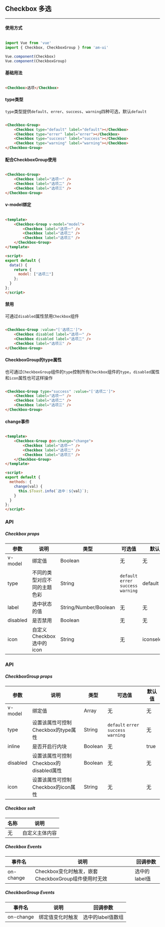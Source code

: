 <!--
 * @Author: Fone丶峰
 * @Date: 2020-01-02 15:44:14
 * @LastEditors: Fone丶峰
 * @LastEditTime: 2020-04-09 15:42:33
 * @Description: msg
 * @Email: qinrifeng@163.com
 * @Github: https://github.com/FoneQinrf
 -->

## Checkbox 多选
---

#### 使用方式

``` javascript

import Vue from 'vue'
import { Checkbox, CheckboxGroup } from 'am-ui'

Vue.component(Checkbox)
Vue.component(CheckboxGroup)

```


#### 基础用法

```html

<Checkbox>选项</Checkbox>

```


#### type类型
`type`类型提供`default`、`errer`、`success`、`warning`四种可选，默认`default`

```html

<Checkbox-Group>
    <Checkbox type="default" label="default"></Checkbox>
    <Checkbox type="errer" label="errer"></Checkbox>
    <Checkbox type="success" label="success"></Checkbox>
    <Checkbox type="warning" label="warning"></Checkbox>
</Checkbox-Group>

```


#### 配合CheckboxGroup使用


```html

<Checkbox-Group>
    <Checkbox label="选项一" />
    <Checkbox label="选项二" />
    <Checkbox label="选项三" />
</Checkbox-Group>

```


#### v-model绑定


```html

<template>
    <Checkbox-Group v-model="model">
        <Checkbox label="选项一" />
        <Checkbox label="选项二" />
        <Checkbox label="选项三" />
    </Checkbox-Group>
</template>

<script>
export default {
  data() {
    return {
      model: ["选项二"]
    };
  }
};
</script>

```


#### 禁用

可通过`disabled`属性禁用`Checkbox`组件

```html

<Checkbox-Group :value="['选项二']">
    <Checkbox disabled label="选项一" />
    <Checkbox disabled label="选项二" />
    <Checkbox label="选项三" />
</Checkbox-Group>

```


#### CheckboxGroup的type属性

也可通过`CheckboxGroup`组件的`type`控制所有`Checkbox`组件的`type`，`disabled`属性和`icon`属性也可这样操作

```html

<Checkbox-Group type="success" :value="['选项二']">
    <Checkbox label="选项一" />
    <Checkbox label="选项二" />
    <Checkbox label="选项三" />
</Checkbox-Group>

```


#### change事件


```html

<template>
    <Checkbox-Group @on-change="change">
        <Checkbox label="选项一" />
        <Checkbox label="选项二" />
        <Checkbox label="选项三" />
    </Checkbox-Group>
</template>

<script>
export default {
  methods: {
    change(val) {
      this.$Toast.info(`选中：${val}`);
    }
  }
};
</script>

```


### API
##### Checkbox props
| 参数 | 说明 | 类型 | 可选值 | 默认值 |
|------|------------|------------|------------|------------|
| v-model  | 绑定值       | Boolean       | 无 | 无
| type  | 不同的类型对应不同的主题色彩      | String       | `default` `errer` `success` `warning` | default |
| label  | 选中状态的值      | String/Number/Boolean    | 无 | 无 |
| disabled  | 是否禁用       | Boolean       | 无 | 无 |
| icon  | 自定义Checkbox选中的icon    | String       | 无 | iconselected |

### API
##### CheckboxGroup props
| 参数 | 说明 | 类型 | 可选值 | 默认值 |
|------|------------|------------|------------|------------|
| v-model  | 绑定值       | Array      | 无 | 无
| type  |    设置该属性可控制Checkbox的type属性   | String       | `default` `errer` `success` `warning` | 无 |
| inline  | 是否开启行内块      | Boolean    | 无 | true |
| disabled  | 设置该属性可控制Checkbox的disabled属性       | Boolean       | 无 | 无 |
| icon  | 设置该属性可控制Checkbox的icon属性    | String       | 无 | 无 |

##### Checkbox solt
| 名称 | 说明 |
|------|------------|
| 无  | 自定义主体内容 |

##### Checkbox Events
| 事件名 | 说明 | 回调参数 |
|------|------------|------------|
| on-change | Checkbox变化时触发，嵌套CheckboxGroup组件使用时无效 |  选中的label值  |

##### CheckboxGroup Events
| 事件名 | 说明 | 回调参数 |
|------|------------|------------|
| on-change | 绑定值变化时触发 |  选中的label值数组  |